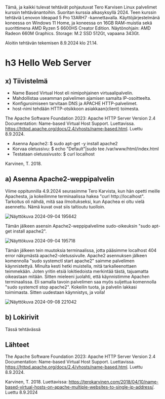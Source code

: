 Tämä, ja kaikki tulevat tehtävät pohjautuvat Tero Karvisen Linux palvelimet kurssin tehtävänantoihin. Suoritan kurssia alkasyksyllä 2024.
Teen kurssin tehtäviä Lenovon Ideapad 5 Pro 13ARH7 -kannettavalla. Käyttöjärjestelmänä koneessa on Windows 11 Home, ja koneessa on 16GB RAM-muistia sekä suorittimena AMD Ryzen 5 6600HS Creator Edition. Näytönohjain: AMD Radeon 660M Graphics. Storage: M.2 SSD 512Gt, vapaana 343Gt.

Aloitin tehtävän tekemisen 8.9.2024 klo 21.14.
# h3 Hello Web Server

## x) Tiivistelmä
- Name Based Virtual Host eli nimipohjainen virtuaalipalvelin.
- Mahdollistaa useamman palvelimen ajamisen samalta IP-osoitteelta.
- Konfiguroimiseen tarvitaan DNS ja APACHE HTTP-palvelimet.
- host-nimi tehdään HTTP-otsikkoon asiakkaan(client) toimesta.

The Apache Software Foundation 2023: Apache HTTP Server Version 2.4 Documentation: Name-based Virtual Host Support.
Luettavissa. https://httpd.apache.org/docs/2.4/vhosts/name-based.html. Luettu 8.9.2024.

- Asenna Apache2: $ sudo apt-get -y install apache2
- Korvaa oletussivu: $ echo "Default"|sudo tee /var/www/html/index.html
- Testataan oletussivusto: $ curl localhost

Karvinen, T. 2018. 

## a) Asenna Apache2-weppipalvelin
Viime oppitunnilla 4.9.2024 seurasimme Tero Karvista, kun hän opetti meille Apachesta, ja kokeilimme terminaalissa hakea "curl http://localhost".
Tarkoitus oli nähdä, mitä saa ilmoitukseksi, kun Apachea ei oltu vielä asennettu. Nämä kuvat ovat siis taltioutu tuolloin.

![Näyttökuva 2024-09-04 195642](https://github.com/user-attachments/assets/fd917a30-8851-449f-902b-880a6938cab9)

Tämän jälkeen asensin Apache2-weppipalvelime sudo-oikeuksin "sudo apt-get install apache2".

![Näyttökuva 2024-09-04 195718](https://github.com/user-attachments/assets/3cf6dbb3-c2b4-4790-ba60-1d5d8b373f84)

Tämän jälkeen tein muutoksia terminaalissa, jotta pääsimme localhost 404 error näkymästä apache2-oletussivulle.
Apache2 asennuksen jälkeen komennolla "sudo systemctl start apache2" saimme palvelimen käynnistettyä. Minulta kesti hetki muistella, mitä tarkalleenottaen teimmekään. Joten yritin etsiä lokitiedoista merkintää tästä, tajuamatta oikeastaan mitään. Sitten mieleeni juolahti, että käynnistimme Apachen terminaalissa. Eli samalla tavoin palvelimen saa myös suljettua komennolla "sudo systemctl stop apache2". Kokeilin tuota, ja palvelin lakkasi toimimasta. Sitten uudestaan käynnistys, ja voíla!

![Näyttökuva 2024-09-08 221042](https://github.com/user-attachments/assets/0328083f-9347-41a4-9957-97366a99051f)

## b) Lokirivit
Tässä tehtävässä







## Lähteet

The Apache Software Foundation 2023: Apache HTTP Server Version 2.4 Documentation: Name-based Virtual Host Support.
Luettavissa. https://httpd.apache.org/docs/2.4/vhosts/name-based.html. Luettu 8.9.2024.

Karvinen, T. 2018. Luettavissa: https://terokarvinen.com/2018/04/10/name-based-virtual-hosts-on-apache-multiple-websites-to-single-ip-address/. Luettu 8.9.2024


